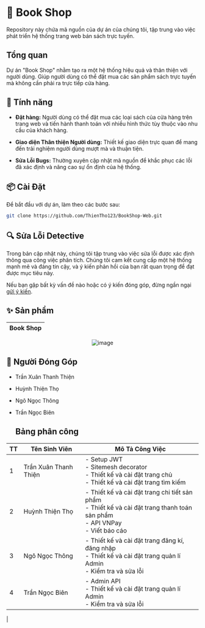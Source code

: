 # 🛒 Book Shop

Repository này chứa mã nguồn của dự án của chúng tôi, tập trung vào việc phát triển hệ thống trang web bán sách trực tuyến.

## Tổng quan

Dự án "Book Shop" nhằm tạo ra một hệ thống hiệu quả và thân thiện với người dùng. Giúp người dùng có thể đặt mua các sản phẩm sách trực tuyến mà không cần phải ra trực tiếp cửa hàng.

## 🚀 Tính năng

- **Đặt hàng:** Người dùng có thể đặt mua các loại sách của cửa hàng trên trang web và tiến hành thanh toán với nhiều hình thức tùy thuộc vào nhu cầu của khách hàng.

- **Giao diện Thân thiện Người dùng:** Thiết kế giao diện trực quan để mang đến trải nghiệm người dùng mượt mà và thuận tiện.

- **Sửa Lỗi Bugs:** Thường xuyên cập nhật mã nguồn để khắc phục các lỗi đã xác định và nâng cao sự ổn định của hệ thống.

## 📦 Cài Đặt

Để bắt đầu với dự án, làm theo các bước sau:

```bash
git clone https://github.com/ThienTho123/BookShop-Web.git
```

## 🔍 Sửa Lỗi Detective

Trong bản cập nhật này, chúng tôi tập trung vào việc sửa lỗi được xác định thông qua công việc phân tích. Chúng tôi cam kết cung cấp một hệ thống mạnh mẽ và đáng tin cậy, và ý kiến phản hồi của bạn rất quan trọng để đạt được mục tiêu này.

Nếu bạn gặp bất kỳ vấn đề nào hoặc có ý kiến đóng góp, đừng ngần ngại [gửi ý kiến](https://github.com/ThongNguyenDT/milk-tea-shop/issues).

## ✨ Sản phẩm
<div align="center">

| Book Shop |
|--------------|
![image](https://github.com/ThienTho123/BookShop-Web/assets/129725593/d826de17-e102-4bc6-8f10-271be753d38b)

</div>

## 👥 Người Đóng Góp
- Trần Xuân Thanh Thiện
- Huỳnh Thiện Thọ 
- Ngô Ngọc Thông
- Trần Ngọc Biên


  ## Bảng phân công
| TT | Tên Sinh Viên | Mô Tả Công Việc |
| -- | -------------- | --------------- |
| 1 | Trần Xuân Thanh Thiện | - Setup JWT <br>- Sitemesh decorator <br>- Thiết kế và cài đặt trang chủ <br>- Thiết kế và cài đặt trang tìm kiếm |
| 2 | Huỳnh Thiện Thọ | - Thiết kế và cài đặt trang chi tiết sản phẩm <br>- Thiết kế và cài đặt trang thanh toán sản phẩm <br>- API VNPay <br>- Viết báo cáo |
| 3 | Ngô Ngọc Thông | - Thiết kế và cài đặt trang đăng kí, đăng nhập <br>- Thiết kế và cài đặt trang quản lí Admin <br>- Kiểm tra và sửa lỗi |
| 4 | Trần Ngọc Biên | - Admin API <br>- Thiết kế và cài đặt trang quản lí Admin <br>- Kiểm tra và sửa lỗi
 |

